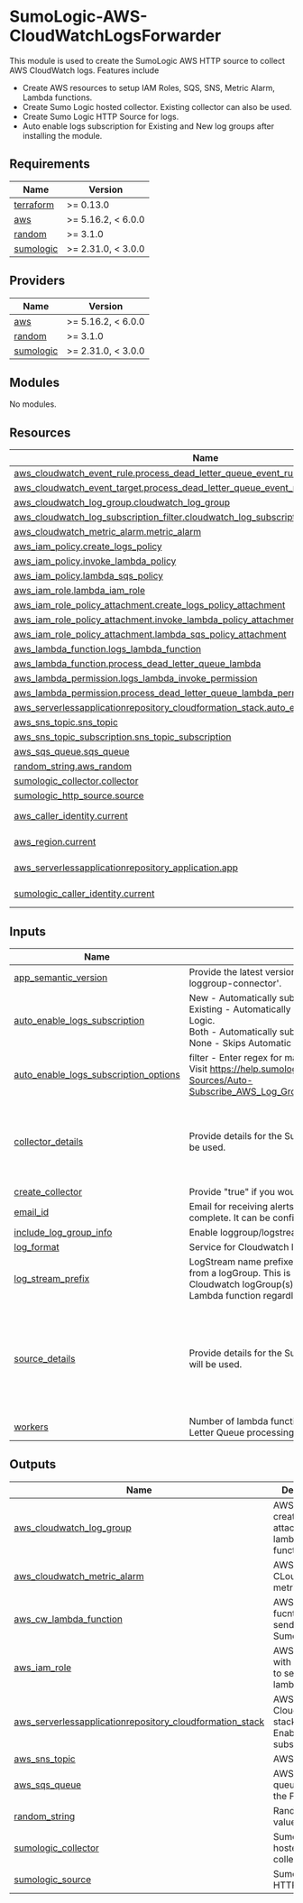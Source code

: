 # SumoLogic-AWS-CloudWatchLogsForwarder

This module is used to create the SumoLogic AWS HTTP source to collect AWS CloudWatch logs. Features include
- Create AWS resources to setup IAM Roles, SQS, SNS, Metric Alarm, Lambda functions.
- Create Sumo Logic hosted collector. Existing collector can also be used.
- Create Sumo Logic HTTP Source for logs.
- Auto enable logs subscription for Existing and New log groups after installing the module.

## Requirements

| Name | Version |
|------|---------|
| <a name="requirement_terraform"></a> [terraform](#requirement\_terraform) | >= 0.13.0 |
| <a name="requirement_aws"></a> [aws](#requirement\_aws) | >= 5.16.2, < 6.0.0 |
| <a name="requirement_random"></a> [random](#requirement\_random) | >= 3.1.0 |
| <a name="requirement_sumologic"></a> [sumologic](#requirement\_sumologic) | >= 2.31.0, < 3.0.0 |

## Providers

| Name | Version |
|------|---------|
| <a name="provider_aws"></a> [aws](#provider\_aws) | >= 5.16.2, < 6.0.0 |
| <a name="provider_random"></a> [random](#provider\_random) | >= 3.1.0 |
| <a name="provider_sumologic"></a> [sumologic](#provider\_sumologic) | >= 2.31.0, < 3.0.0 |

## Modules

No modules.

## Resources

| Name | Type |
|------|------|
| [aws_cloudwatch_event_rule.process_dead_letter_queue_event_rule](https://registry.terraform.io/providers/hashicorp/aws/latest/docs/resources/cloudwatch_event_rule) | resource |
| [aws_cloudwatch_event_target.process_dead_letter_queue_event_rule_target](https://registry.terraform.io/providers/hashicorp/aws/latest/docs/resources/cloudwatch_event_target) | resource |
| [aws_cloudwatch_log_group.cloudwatch_log_group](https://registry.terraform.io/providers/hashicorp/aws/latest/docs/resources/cloudwatch_log_group) | resource |
| [aws_cloudwatch_log_subscription_filter.cloudwatch_log_subscription_filter](https://registry.terraform.io/providers/hashicorp/aws/latest/docs/resources/cloudwatch_log_subscription_filter) | resource |
| [aws_cloudwatch_metric_alarm.metric_alarm](https://registry.terraform.io/providers/hashicorp/aws/latest/docs/resources/cloudwatch_metric_alarm) | resource |
| [aws_iam_policy.create_logs_policy](https://registry.terraform.io/providers/hashicorp/aws/latest/docs/resources/iam_policy) | resource |
| [aws_iam_policy.invoke_lambda_policy](https://registry.terraform.io/providers/hashicorp/aws/latest/docs/resources/iam_policy) | resource |
| [aws_iam_policy.lambda_sqs_policy](https://registry.terraform.io/providers/hashicorp/aws/latest/docs/resources/iam_policy) | resource |
| [aws_iam_role.lambda_iam_role](https://registry.terraform.io/providers/hashicorp/aws/latest/docs/resources/iam_role) | resource |
| [aws_iam_role_policy_attachment.create_logs_policy_attachment](https://registry.terraform.io/providers/hashicorp/aws/latest/docs/resources/iam_role_policy_attachment) | resource |
| [aws_iam_role_policy_attachment.invoke_lambda_policy_attachment](https://registry.terraform.io/providers/hashicorp/aws/latest/docs/resources/iam_role_policy_attachment) | resource |
| [aws_iam_role_policy_attachment.lambda_sqs_policy_attachment](https://registry.terraform.io/providers/hashicorp/aws/latest/docs/resources/iam_role_policy_attachment) | resource |
| [aws_lambda_function.logs_lambda_function](https://registry.terraform.io/providers/hashicorp/aws/latest/docs/resources/lambda_function) | resource |
| [aws_lambda_function.process_dead_letter_queue_lambda](https://registry.terraform.io/providers/hashicorp/aws/latest/docs/resources/lambda_function) | resource |
| [aws_lambda_permission.logs_lambda_invoke_permission](https://registry.terraform.io/providers/hashicorp/aws/latest/docs/resources/lambda_permission) | resource |
| [aws_lambda_permission.process_dead_letter_queue_lambda_permission](https://registry.terraform.io/providers/hashicorp/aws/latest/docs/resources/lambda_permission) | resource |
| [aws_serverlessapplicationrepository_cloudformation_stack.auto_enable_logs_subscription](https://registry.terraform.io/providers/hashicorp/aws/latest/docs/resources/serverlessapplicationrepository_cloudformation_stack) | resource |
| [aws_sns_topic.sns_topic](https://registry.terraform.io/providers/hashicorp/aws/latest/docs/resources/sns_topic) | resource |
| [aws_sns_topic_subscription.sns_topic_subscription](https://registry.terraform.io/providers/hashicorp/aws/latest/docs/resources/sns_topic_subscription) | resource |
| [aws_sqs_queue.sqs_queue](https://registry.terraform.io/providers/hashicorp/aws/latest/docs/resources/sqs_queue) | resource |
| [random_string.aws_random](https://registry.terraform.io/providers/hashicorp/random/latest/docs/resources/string) | resource |
| [sumologic_collector.collector](https://registry.terraform.io/providers/SumoLogic/sumologic/latest/docs/resources/collector) | resource |
| [sumologic_http_source.source](https://registry.terraform.io/providers/SumoLogic/sumologic/latest/docs/resources/http_source) | resource |
| [aws_caller_identity.current](https://registry.terraform.io/providers/hashicorp/aws/latest/docs/data-sources/caller_identity) | data source |
| [aws_region.current](https://registry.terraform.io/providers/hashicorp/aws/latest/docs/data-sources/region) | data source |
| [aws_serverlessapplicationrepository_application.app](https://registry.terraform.io/providers/hashicorp/aws/latest/docs/data-sources/serverlessapplicationrepository_application) | data source |
| [sumologic_caller_identity.current](https://registry.terraform.io/providers/SumoLogic/sumologic/latest/docs/data-sources/caller_identity) | data source |

## Inputs

| Name                                                                                                                                                      | Description                                                                                                                                                                                                                                                                          | Type                                                                                                                                                                                             | Default                                                                                                                                                                                                                                                                                          | Required |
|-----------------------------------------------------------------------------------------------------------------------------------------------------------|--------------------------------------------------------------------------------------------------------------------------------------------------------------------------------------------------------------------------------------------------------------------------------------|--------------------------------------------------------------------------------------------------------------------------------------------------------------------------------------------------|--------------------------------------------------------------------------------------------------------------------------------------------------------------------------------------------------------------------------------------------------------------------------------------------------|:--------:|
| <a name="input_app_semantic_version"></a> [app\_semantic\_version](#input\_app\_semantic\_version)                                                        | Provide the latest version of Serverless Application Repository 'sumologic-loggroup-connector'.                                                                                                                                                                                      | `string`                                                                                                                                                                                         | `"1.0.11"`                                                                                                                                                                                                                                                                                       |    no    |
| <a name="input_auto_enable_logs_subscription"></a> [auto\_enable\_logs\_subscription](#input\_auto\_enable\_logs\_subscription)                           | New - Automatically subscribes new log groups to send logs to Sumo Logic.<br>				Existing - Automatically subscribes existing log groups to send logs to Sumo Logic.<br>				Both - Automatically subscribes new and existing log groups.<br>				None - Skips Automatic subscription. | `string`                                                                                                                                                                                         | `"Both"`                                                                                                                                                                                                                                                                                         |    no    |
| <a name="input_auto_enable_logs_subscription_options"></a> [auto\_enable\_logs\_subscription\_options](#input\_auto\_enable\_logs\_subscription\_options) | filter - Enter regex for matching logGroups. Regex will check for the name. Visit https://help.sumologic.com/03Send-Data/Collect-from-Other-Data-Sources/Auto-Subscribe_AWS_Log_Groups_to_a_Lambda_Function#Configuring_parameters                                                   | <pre>object({<br>    filter = string<br>  })</pre>                                                                                                                                               | <pre>{<br>  "filter": "lambda"<br>}</pre>                                                                                                                                                                                                                                                        |    no    |
| <a name="input_collector_details"></a> [collector\_details](#input\_collector\_details)                                                                   | Provide details for the Sumo Logic collector. If not provided, then defaults will be used.                                                                                                                                                                                           | <pre>object({<br>    collector_name = string<br>    description    = string<br>    fields         = map(string)<br>  })</pre>                                                                    | <pre>{<br>  "collector_name": "SumoLogic CloudWatch Logs Collector <Random ID>",<br>  "description": "This collector is created using Sumo Logic terraform AWS CloudWatch Logs forwarder to collect AWS cloudwatch logs.",<br>  "fields": {}<br>}</pre>                                          |    no    |
| <a name="input_create_collector"></a> [create\_collector](#input\_create\_collector)                                                                      | Provide "true" if you would like to create the Sumo Logic Collector.                                                                                                                                                                                                                 | `bool`                                                                                                                                                                                           | n/a                                                                                                                                                                                                                                                                                              |   yes    |
| <a name="input_email_id"></a> [email\_id](#input\_email\_id)                                                                                              | Email for receiving alerts. A confirmation email is sent after the deployment is complete. It can be confirmed to subscribe for alerts.                                                                                                                                              | `string`                                                                                                                                                                                         | `"test@gmail.com"`                                                                                                                                                                                                                                                                               |    no    |
| <a name="input_include_log_group_info"></a> [include\_log\_group\_info](#input\_include\_log\_group\_info)                                                | Enable loggroup/logstream values in logs.                                                                                                                                                                                                                                            | `bool`                                                                                                                                                                                           | `true`                                                                                                                                                                                                                                                                                           |    no    |
| <a name="input_log_format"></a> [log\_format](#input\_log\_format)                                                                                        | Service for Cloudwatch logs source.                                                                                                                                                                                                                                                  | `string`                                                                                                                                                                                         | `"Others"`                                                                                                                                                                                                                                                                                       |    no    |
| <a name="input_log_stream_prefix"></a> [log\_stream\_prefix](#input\_log\_stream\_prefix)                                                                 | LogStream name prefixes to filter by logStream. Please note this is separate from a logGroup. This is used only to send certain logStreams within a Cloudwatch logGroup(s). LogGroups still need to be subscribed to the created Lambda function regardless of this input value.     | `list(string)`                                                                                                                                                                                   | `[]`                                                                                                                                                                                                                                                                                             |    no    |
| <a name="input_source_details"></a> [source\_details](#input\_source\_details)                                                                            | Provide details for the Sumo Logic HTTP source. If not provided, then defaults will be used.                                                                                                                                                                                         | <pre>object({<br>    source_name     = string<br>    source_category = string<br>    collector_id    = string<br>    description     = string<br>    fields          = map(string)<br>  })</pre> | <pre>{<br>  "collector_id": "",<br>  "description": "This source is created using Sumo Logic terraform AWS CloudWatch Logs forwarder to collect AWS cloudwatch logs.",<br>  "fields": {},<br>  "source_category": "Labs/aws/cloudwatch",<br>  "source_name": "CloudWatch Logs Source"<br>}</pre> |    no    |
| <a name="input_workers"></a> [workers](#input\_workers)                                                                                                   | Number of lambda function invocations for Cloudwatch logs source Dead Letter Queue processing.                                                                                                                                                                                       | `number`                                                                                                                                                                                         | `4`                                                                                                                                                                                                                                                                                              |    no    |

## Outputs

| Name | Description |
|------|-------------|
| <a name="output_aws_cloudwatch_log_group"></a> [aws\_cloudwatch\_log\_group](#output\_aws\_cloudwatch\_log\_group) | AWS Log group created to attach to the lambda function. |
| <a name="output_aws_cloudwatch_metric_alarm"></a> [aws\_cloudwatch\_metric\_alarm](#output\_aws\_cloudwatch\_metric\_alarm) | AWS CLoudWatch metric alarm. |
| <a name="output_aws_cw_lambda_function"></a> [aws\_cw\_lambda\_function](#output\_aws\_cw\_lambda\_function) | AWS Lambda fucntion to send logs to Sumo Logic. |
| <a name="output_aws_iam_role"></a> [aws\_iam\_role](#output\_aws\_iam\_role) | AWS IAM role with permission to setup lambda. |
| <a name="output_aws_serverlessapplicationrepository_cloudformation_stack"></a> [aws\_serverlessapplicationrepository\_cloudformation\_stack](#output\_aws\_serverlessapplicationrepository\_cloudformation\_stack) | AWS CloudFormation stack for Auto Enable logs subscription. |
| <a name="output_aws_sns_topic"></a> [aws\_sns\_topic](#output\_aws\_sns\_topic) | AWS SNS topic |
| <a name="output_aws_sqs_queue"></a> [aws\_sqs\_queue](#output\_aws\_sqs\_queue) | AWS SQS queue to Store the Failed data. |
| <a name="output_random_string"></a> [random\_string](#output\_random\_string) | Random String value created. |
| <a name="output_sumologic_collector"></a> [sumologic\_collector](#output\_sumologic\_collector) | Sumo Logic hosted collector. |
| <a name="output_sumologic_source"></a> [sumologic\_source](#output\_sumologic\_source) | Sumo Logic HTTP source. |
